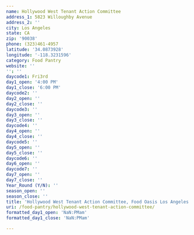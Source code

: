 ```yaml
---
name: Hollywood West Tenant Action Committee
address_1: 5823 Willoughby Avenue
address_2: ''
city: Los Angeles
state: CA
zip: '90038'
phone: (323)461-4957
latitude: '34.0873928'
longitude: '-118.3231596'
category: Food Pantry
website: ''
'': ''
daycode1: Fri3rd
day1_open: '4:00 PM'
day1_close: '6:00 PM'
daycode2: ''
day2_open: ''
day2_close: ''
daycode3: ''
day3_open: ''
day3_close: ''
daycode4: ''
day4_open: ''
day4_close: ''
daycode5: ''
day5_open: ''
day5_close: ''
daycode6: ''
day6_open: ''
daycode7: ''
day7_open: ''
day7_close: ''
Year_Round (Y/N): ''
season_open: ''
season_close: ''
title: 'Hollywood West Tenant Action Committee, Food Oasis Los Angeles'
uri: /food-pantry/hollywood-west-tenant-action-committee/
formatted_day1_open: 'NaN:PMam'
formatted_day1_close: 'NaN:PMam'

---
```

